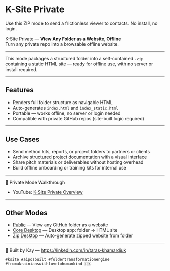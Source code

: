 # K-Site Private

Use this ZIP mode to send a frictionless viewer to contacts. No install, no login.  

K-Site Private — **View Any Folder as a Website, Offline**  
Turn any private repo into a browsable offline website.

---

This mode packages a structured folder into a self-contained `.zip`  
containing a static HTML site — ready for offline use, with no server or install required.

---

## Features

- Renders full folder structure as navigable HTML  
- Auto-generates `index.html` and `index_static.html`  
- Portable — works offline, no server or login needed  
- Compatible with private GitHub repos (site-built logic required)

---

## Use Cases

- Send method kits, reports, or project folders to partners or clients  
- Archive structured project documentation with a visual interface  
- Share pitch materials or deliverables without hosting overhead  
- Build offline onboarding or training kits for internal use

---

🎥 Private Mode Walkthrough  
- YouTube: [K-Site Private Overview](https://youtu.be/lBn0IV-UadA)

---

## Other Modes

- [Public](https://tk51.github.io/k-site-portal/methods/ks-01-public-viewer.html) — View any GitHub folder as a website  
- [Core Desktop](https://tk51.github.io/k-site-portal/methods/ks-03-core-viewer.html) — Desktop app: folder → HTML site  
- [Zip Desktop](https://tk51.github.io/k-site-portal/methods/ks-04-zip-viewer.html) — Auto-generate zipped website from folder

---

📎 Built by Kay — https://linkedin.com/in/taras-khamardiuk  

`#ksite #aiposbuilt #foldertransformationengine #fromukrainianswithlovetohumankind 🇺🇦`
